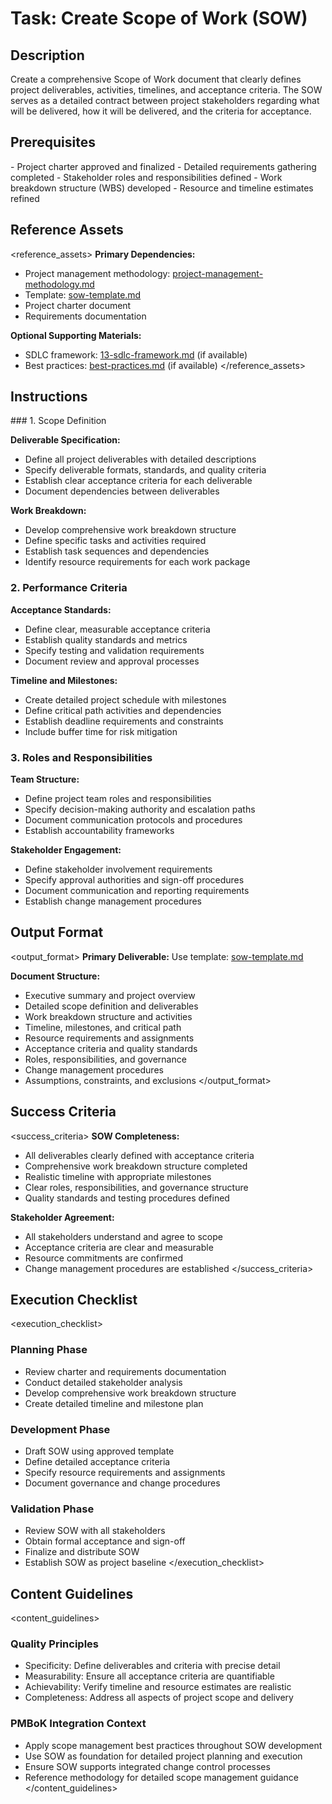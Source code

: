 # Task: Create Scope of Work (SOW)

## Description

Create a comprehensive Scope of Work document that clearly defines project deliverables, activities, timelines, and acceptance criteria. The SOW serves as a detailed contract between project stakeholders regarding what will be delivered, how it will be delivered, and the criteria for acceptance.

## Prerequisites

<prerequisites>
- Project charter approved and finalized
- Detailed requirements gathering completed
- Stakeholder roles and responsibilities defined
- Work breakdown structure (WBS) developed
- Resource and timeline estimates refined
</prerequisites>

## Reference Assets

<reference_assets>
**Primary Dependencies:**
- Project management methodology: [project-management-methodology.md](./.krci-ai/data/project-management-methodology.md)
- Template: [sow-template.md](./.krci-ai/templates/sow-template.md)
- Project charter document
- Requirements documentation

**Optional Supporting Materials:**
- SDLC framework: [13-sdlc-framework.md](./docs/architecture/13-sdlc-framework.md) (if available)
- Best practices: [best-practices.md](./.krci-ai/data/best-practices.md) (if available)
</reference_assets>

## Instructions

<instructions>
### 1. Scope Definition

**Deliverable Specification:**
- Define all project deliverables with detailed descriptions
- Specify deliverable formats, standards, and quality criteria
- Establish clear acceptance criteria for each deliverable
- Document dependencies between deliverables

**Work Breakdown:**
- Develop comprehensive work breakdown structure
- Define specific tasks and activities required
- Establish task sequences and dependencies
- Identify resource requirements for each work package

### 2. Performance Criteria

**Acceptance Standards:**
- Define clear, measurable acceptance criteria
- Establish quality standards and metrics
- Specify testing and validation requirements
- Document review and approval processes

**Timeline and Milestones:**
- Create detailed project schedule with milestones
- Define critical path activities and dependencies
- Establish deadline requirements and constraints
- Include buffer time for risk mitigation

### 3. Roles and Responsibilities

**Team Structure:**
- Define project team roles and responsibilities
- Specify decision-making authority and escalation paths
- Document communication protocols and procedures
- Establish accountability frameworks

**Stakeholder Engagement:**
- Define stakeholder involvement requirements
- Specify approval authorities and sign-off procedures
- Document communication and reporting requirements
- Establish change management procedures
</instructions>

## Output Format

<output_format>
**Primary Deliverable:**
Use template: [sow-template.md](./.krci-ai/templates/sow-template.md)

**Document Structure:**
- Executive summary and project overview
- Detailed scope definition and deliverables
- Work breakdown structure and activities
- Timeline, milestones, and critical path
- Resource requirements and assignments
- Acceptance criteria and quality standards
- Roles, responsibilities, and governance
- Change management procedures
- Assumptions, constraints, and exclusions
</output_format>

## Success Criteria

<success_criteria>
**SOW Completeness:**
- All deliverables clearly defined with acceptance criteria
- Comprehensive work breakdown structure completed
- Realistic timeline with appropriate milestones
- Clear roles, responsibilities, and governance structure
- Quality standards and testing procedures defined

**Stakeholder Agreement:**
- All stakeholders understand and agree to scope
- Acceptance criteria are clear and measurable
- Resource commitments are confirmed
- Change management procedures are established
</success_criteria>

## Execution Checklist

<execution_checklist>
### Planning Phase
- Review charter and requirements documentation
- Conduct detailed stakeholder analysis
- Develop comprehensive work breakdown structure
- Create detailed timeline and milestone plan

### Development Phase
- Draft SOW using approved template
- Define detailed acceptance criteria
- Specify resource requirements and assignments
- Document governance and change procedures

### Validation Phase
- Review SOW with all stakeholders
- Obtain formal acceptance and sign-off
- Finalize and distribute SOW
- Establish SOW as project baseline
</execution_checklist>

## Content Guidelines

<content_guidelines>
### Quality Principles
- Specificity: Define deliverables and criteria with precise detail
- Measurability: Ensure all acceptance criteria are quantifiable
- Achievability: Verify timeline and resource estimates are realistic
- Completeness: Address all aspects of project scope and delivery

### PMBoK Integration Context
- Apply scope management best practices throughout SOW development
- Use SOW as foundation for detailed project planning and execution
- Ensure SOW supports integrated change control processes
- Reference methodology for detailed scope management guidance
</content_guidelines>
